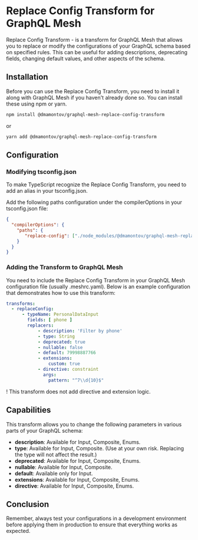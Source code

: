 # Replace Config Transform for GraphQL Mesh

Replace Config Transform - is a transform for GraphQL Mesh that allows you to replace or modify the configurations of your GraphQL schema based on specified rules. This can be useful for adding descriptions, deprecating fields, changing default values, and other aspects of the schema.

## Installation

Before you can use the Replace Config Transform, you need to install it along with GraphQL Mesh if you haven't already done so. You can install these using npm or yarn.

```bash
npm install @dmamontov/graphql-mesh-replace-config-transform
```

or

```bash
yarn add @dmamontov/graphql-mesh-replace-config-transform
```

## Configuration

### Modifying tsconfig.json

To make TypeScript recognize the Replace Config Transform, you need to add an alias in your tsconfig.json.

Add the following paths configuration under the compilerOptions in your tsconfig.json file:

```json
{
  "compilerOptions": {
    "paths": {
       "replace-config": ["./node_modules/@dmamontov/graphql-mesh-replace-config-transform"]
    }
  }
}
```

### Adding the Transform to GraphQL Mesh

You need to include the Replace Config Transform in your GraphQL Mesh configuration file (usually .meshrc.yaml). Below is an example configuration that demonstrates how to use this transform:

```yaml
transforms:
  - replaceConfig:
      - typeName: PersonalDataInput
        fields: [ phone ]
        replacers:
            - description: 'Filter by phone'
            - type: String
            - deprecated: true
            - nullable: false
            - default: 79998887766
            - extensions:
                custom: true
            - directive: constraint
              args:
                pattern: "^7\\d{10}$"
```

! This transform does not add directive and extension logic.

## Capabilities

This transform allows you to change the following parameters in various parts of your GraphQL schema:

- **description**: Available for Input, Composite, Enums.
- **type**: Available for Input, Composite. (Use at your own risk. Replacing the type will not affect the result.)
- **deprecated**: Available for Input, Composite, Enums.
- **nullable**: Available for Input, Composite.
- **default**: Available only for Input.
- **extensions**: Available for Input, Composite, Enums.
- **directive**: Available for Input, Composite, Enums.

## Conclusion

Remember, always test your configurations in a development environment before applying them in production to ensure that everything works as expected.